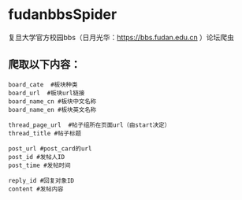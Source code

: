 # fudanbbsSpider
复旦大学官方校园bbs（日月光华：https://bbs.fudan.edu.cn ）论坛爬虫

## 爬取以下内容：

    board_cate  #板块种类
    board_url  #板块url链接 
    board_name_cn #板块中文名称
    board_name_en #板块英文名称
    
    thread_page_url  #帖子组所在页面url（由start决定）
    thread_title #帖子标题
    
    post_url #post_card的url
    post_id #发帖人ID
    post_time #发帖时间
    
    reply_id #回复对象ID
    content #发帖内容
